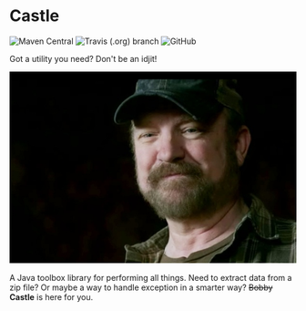 # Castle
![Maven Central](https://img.shields.io/maven-central/v/com.github.tomtzook/castle)
![Travis (.org) branch](https://img.shields.io/travis/tomtzook/Castle/master.svg)
![GitHub](https://img.shields.io/github/license/tomtzook/Castle.svg)

Got a utility you need? Don't be an idjit!

![Bobby Singer](resources/bobby.jpeg)

A Java toolbox library for performing all things. Need to extract data from a zip file? Or maybe a way to handle exception in a smarter way? ~~Bobby~~ __Castle__ is here for you.
